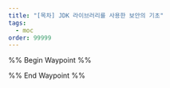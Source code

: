 ```yaml
---
title: "[목차] JDK 라이브러리를 사용한 보안의 기초"
tags:
  - moc
order: 99999
---
```

%% Begin Waypoint %%


%% End Waypoint %%
